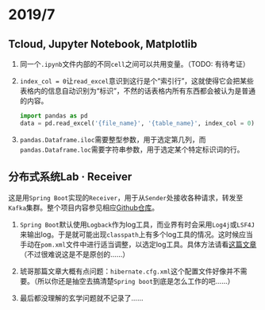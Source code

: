 # 2019/7

## Tcloud, Jupyter Notebook, Matplotlib

1. 同一个`.ipynb`文件内部的不同`cell`之间可以共用变量。（TODO: 有待考证）

2. `index_col = 0`让`read_excel`意识到这行是个“索引行”，这就使得它会把某些表格内的信息自动识别为“标识”，不然的话表格内所有东西都会被认为是普通的内容。

   ```python
   import pandas as pd
   data = pd.read_excel('{file_name}', '{table_name}', index_col = 0)
   ```

3. `pandas.Dataframe.iloc`需要整型参数，用于选定第几列，而`pandas.Dataframe.loc`需要字符串参数，用于选定某个特定标识词的行。

## 分布式系统Lab · Receiver

这是用`Spring Boot`实现的`Receiver`，用于从`Sender`处接收各种请求，转发至`Kafka`集群。整个项目内容参见相应[Github仓库](https://github.com/bigface008/ds-lab-shopping-platform)。

1. `Spring Boot`默认使用`Logback`作为log工具，而业界有时会采用`Log4j`或`LSF4J`来输出log。于是就可能出现`classpath`上有多个log工具的情况。这时候应当手动在`pom.xml`文件中进行适当调整，以选定log工具。具体方法请看[这篇文章](https://www.cnblogs.com/icewee/articles/7698391.html)（不过很难说这是不是原创的......）

2. 琥哥那篇文章大概有点问题：`hibernate.cfg.xml`这个配置文件好像并不需要。（所以你还是抽空去搞清楚`Spring boot`到底是怎么工作的吧......）

3. 最后都没理解的玄学问题就不记录了......